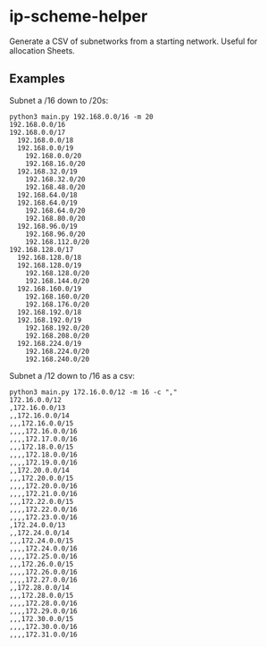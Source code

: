 # ip-scheme-helper
Generate a CSV of subnetworks from a starting network. Useful for allocation Sheets.

## Examples

Subnet a /16 down to /20s:

    python3 main.py 192.168.0.0/16 -m 20
    192.168.0.0/16
    192.168.0.0/17
      192.168.0.0/18
      192.168.0.0/19
        192.168.0.0/20
        192.168.16.0/20
      192.168.32.0/19
        192.168.32.0/20
        192.168.48.0/20
      192.168.64.0/18
      192.168.64.0/19
        192.168.64.0/20
        192.168.80.0/20
      192.168.96.0/19
        192.168.96.0/20
        192.168.112.0/20
    192.168.128.0/17
      192.168.128.0/18
      192.168.128.0/19
        192.168.128.0/20
        192.168.144.0/20
      192.168.160.0/19
        192.168.160.0/20
        192.168.176.0/20
      192.168.192.0/18
      192.168.192.0/19
        192.168.192.0/20
        192.168.208.0/20
      192.168.224.0/19
        192.168.224.0/20
        192.168.240.0/20


Subnet a /12 down to /16 as a csv:

    python3 main.py 172.16.0.0/12 -m 16 -c ","
    172.16.0.0/12
    ,172.16.0.0/13
    ,,172.16.0.0/14
    ,,,172.16.0.0/15
    ,,,,172.16.0.0/16
    ,,,,172.17.0.0/16
    ,,,172.18.0.0/15
    ,,,,172.18.0.0/16
    ,,,,172.19.0.0/16
    ,,172.20.0.0/14
    ,,,172.20.0.0/15
    ,,,,172.20.0.0/16
    ,,,,172.21.0.0/16
    ,,,172.22.0.0/15
    ,,,,172.22.0.0/16
    ,,,,172.23.0.0/16
    ,172.24.0.0/13
    ,,172.24.0.0/14
    ,,,172.24.0.0/15
    ,,,,172.24.0.0/16
    ,,,,172.25.0.0/16
    ,,,172.26.0.0/15
    ,,,,172.26.0.0/16
    ,,,,172.27.0.0/16
    ,,172.28.0.0/14
    ,,,172.28.0.0/15
    ,,,,172.28.0.0/16
    ,,,,172.29.0.0/16
    ,,,172.30.0.0/15
    ,,,,172.30.0.0/16
    ,,,,172.31.0.0/16
